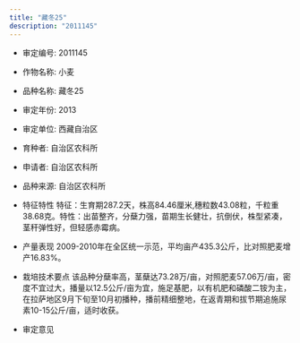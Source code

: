 ```yaml
---
title: "藏冬25"
description: "2011145"
---
```

* 审定编号:  2011145

*  作物名称:  小麦

*  品种名称:  藏冬25

*  审定年份:  2013

*  审定单位:  西藏自治区

* 育种者:  自治区农科所

*  申请者:  自治区农科所

*  品种来源:  自治区农科所

*  特征特性
特征：生育期287.2天，株高84.46厘米,穗粒数43.08粒，千粒重38.68克。特性：出苗整齐，分蘖力强，苗期生长健壮，抗倒伏，株型紧凑，茎秆弹性好，但轻感赤霉病。

*  产量表现
2009-2010年在全区统一示范，平均亩产435.3公斤，比对照肥麦增产16.83%。

*  栽培技术要点
该品种分蘖率高，茎蘖达73.28万/亩，对照肥麦57.06万/亩，密度不宜过大，播量以12.5公斤/亩为宜，施足基肥，以有机肥和磷酸二铵为主，在拉萨地区9月下旬至10月初播种，播前精细整地，在返青期和拔节期追施尿素10-15公斤/亩，适时收获。

*  审定意见

